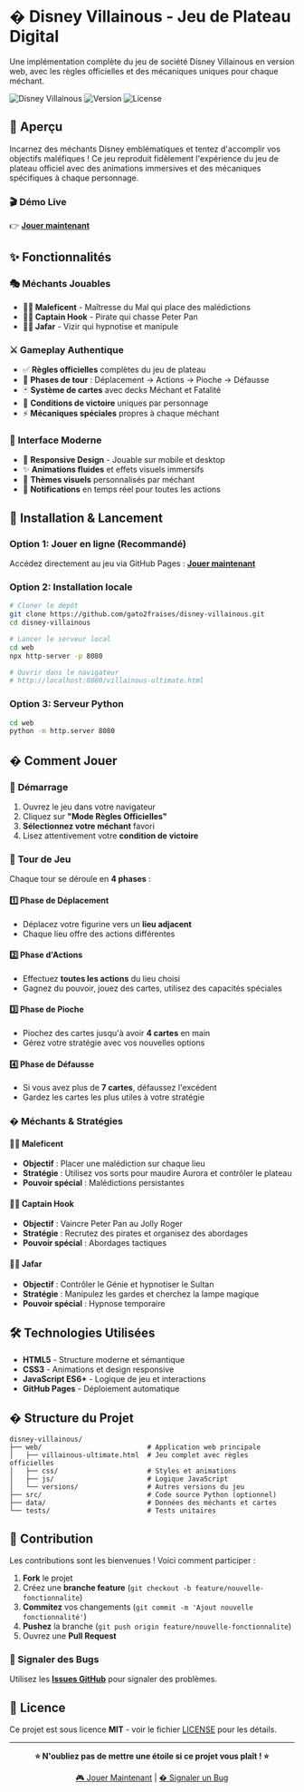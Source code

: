 # � Disney Villainous - Jeu de Plateau Digital

Une implémentation complète du jeu de société Disney Villainous en version web, avec les règles officielles et des mécaniques uniques pour chaque méchant.

![Disney Villainous](https://img.shields.io/badge/Disney-Villainous-purple?style=for-the-badge&logo=disney)
![Version](https://img.shields.io/badge/Version-2.0-brightgreen?style=for-the-badge)
![License](https://img.shields.io/badge/License-MIT-blue?style=for-the-badge)

## 🌟 Aperçu

Incarnez des méchants Disney emblématiques et tentez d'accomplir vos objectifs maléfiques ! Ce jeu reproduit fidèlement l'expérience du jeu de plateau officiel avec des animations immersives et des mécaniques spécifiques à chaque personnage.

### 🎬 **Démo Live**
👉 **[Jouer maintenant](https://gato2fraises.github.io/disney-villainous/web/villainous-ultimate.html)**

## ✨ Fonctionnalités

### 🎭 **Méchants Jouables**
- **🧙‍♀️ Maleficent** - Maîtresse du Mal qui place des malédictions
- **🏴‍☠️ Captain Hook** - Pirate qui chasse Peter Pan 
- **🧞‍♂️ Jafar** - Vizir qui hypnotise et manipule

### ⚔️ **Gameplay Authentique**
- ✅ **Règles officielles** complètes du jeu de plateau
- 🔄 **Phases de tour** : Déplacement → Actions → Pioche → Défausse
- 🃏 **Système de cartes** avec decks Méchant et Fatalité
- 🎯 **Conditions de victoire** uniques par personnage
- ⚡ **Mécaniques spéciales** propres à chaque méchant

### 🎨 **Interface Moderne**
- 📱 **Responsive Design** - Jouable sur mobile et desktop
- ✨ **Animations fluides** et effets visuels immersifs
- 🎵 **Thèmes visuels** personnalisés par méchant
- 🔔 **Notifications** en temps réel pour toutes les actions

## 🚀 Installation & Lancement

### Option 1: Jouer en ligne (Recommandé)
Accédez directement au jeu via GitHub Pages : [**Jouer maintenant**](https://gato2fraises.github.io/disney-villainous/web/villainous-ultimate.html)

### Option 2: Installation locale

```bash
# Cloner le dépôt
git clone https://github.com/gato2fraises/disney-villainous.git
cd disney-villainous

# Lancer le serveur local
cd web
npx http-server -p 8080

# Ouvrir dans le navigateur
# http://localhost:8080/villainous-ultimate.html
```

### Option 3: Serveur Python
```bash
cd web
python -m http.server 8080
```

## � Comment Jouer

### 🔰 **Démarrage**
1. Ouvrez le jeu dans votre navigateur
2. Cliquez sur **"Mode Règles Officielles"**
3. **Sélectionnez votre méchant** favori
4. Lisez attentivement votre **condition de victoire**

### 🎯 **Tour de Jeu**
Chaque tour se déroule en **4 phases** :

#### 1️⃣ **Phase de Déplacement**
- Déplacez votre figurine vers un **lieu adjacent**
- Chaque lieu offre des actions différentes

#### 2️⃣ **Phase d'Actions**
- Effectuez **toutes les actions** du lieu choisi
- Gagnez du pouvoir, jouez des cartes, utilisez des capacités spéciales

#### 3️⃣ **Phase de Pioche**
- Piochez des cartes jusqu'à avoir **4 cartes** en main
- Gérez votre stratégie avec vos nouvelles options

#### 4️⃣ **Phase de Défausse**
- Si vous avez plus de **7 cartes**, défaussez l'excédent
- Gardez les cartes les plus utiles à votre stratégie

### � **Méchants & Stratégies**

#### 🧙‍♀️ **Maleficent**
- **Objectif** : Placer une malédiction sur chaque lieu
- **Stratégie** : Utilisez vos sorts pour maudire Aurora et contrôler le plateau
- **Pouvoir spécial** : Malédictions persistantes

#### 🏴‍☠️ **Captain Hook**
- **Objectif** : Vaincre Peter Pan au Jolly Roger
- **Stratégie** : Recrutez des pirates et organisez des abordages
- **Pouvoir spécial** : Abordages tactiques

#### 🧞‍♂️ **Jafar**
- **Objectif** : Contrôler le Génie et hypnotiser le Sultan
- **Stratégie** : Manipulez les gardes et cherchez la lampe magique
- **Pouvoir spécial** : Hypnose temporaire

## 🛠️ Technologies Utilisées

- **HTML5** - Structure moderne et sémantique
- **CSS3** - Animations et design responsive
- **JavaScript ES6+** - Logique de jeu et interactions
- **GitHub Pages** - Déploiement automatique

## � Structure du Projet

```
disney-villainous/
├── web/                          # Application web principale
│   ├── villainous-ultimate.html  # Jeu complet avec règles officielles
│   ├── css/                      # Styles et animations
│   ├── js/                       # Logique JavaScript
│   └── versions/                 # Autres versions du jeu
├── src/                          # Code source Python (optionnel)
├── data/                         # Données des méchants et cartes
└── tests/                        # Tests unitaires
```

## 🤝 Contribution

Les contributions sont les bienvenues ! Voici comment participer :

1. **Fork** le projet
2. Créez une **branche feature** (`git checkout -b feature/nouvelle-fonctionnalite`)
3. **Commitez** vos changements (`git commit -m 'Ajout nouvelle fonctionnalité'`)
4. **Pushez** la branche (`git push origin feature/nouvelle-fonctionnalite`)
5. Ouvrez une **Pull Request**

### 🐛 Signaler des Bugs
Utilisez les [**Issues GitHub**](https://github.com/gato2fraises/disney-villainous/issues) pour signaler des problèmes.

## 📄 Licence

Ce projet est sous licence **MIT** - voir le fichier [LICENSE](LICENSE) pour les détails.

---

<div align="center">

**⭐ N'oubliez pas de mettre une étoile si ce projet vous plaît ! ⭐**

[🎮 Jouer Maintenant](https://gato2fraises.github.io/disney-villainous/web/villainous-ultimate.html) | 
[� Signaler un Bug](https://github.com/gato2fraises/disney-villainous/issues/new)

</div>